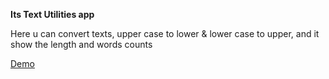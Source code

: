 <strong> Its Text Utilities app </strong>
<p> Here u can convert texts, upper case to lower & lower case to upper, and it show the length and words counts </p>
<a href='https://irayya-hiremath.github.io/Text_Utilities'>Demo</a>
